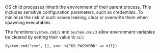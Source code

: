OS child processes inherit the environment of their parent process. This
includes sensitive configuration parameters, such as credentials. To
minimize the risk of such values leaking, clear or overwrite them when
spawning executables.

The functions `System.cmd/2` and `System.cmd/3` allow environment variables be cleared by
setting their value to `nil`:

    System.cmd("env", [], env: %{"DB_PASSWORD" => nil})

